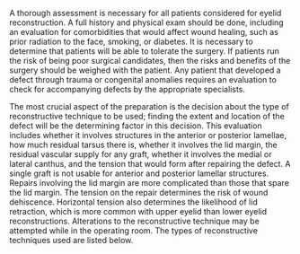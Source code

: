 A thorough assessment is necessary for all patients considered for eyelid reconstruction. A full history and physical exam should be done, including an evaluation for comorbidities that would affect wound healing, such as prior radiation to the face, smoking, or diabetes. It is necessary to determine that patients will be able to tolerate the surgery. If patients run the risk of being poor surgical candidates, then the risks and benefits of the surgery should be weighed with the patient. Any patient that developed a defect through trauma or congenital anomalies requires an evaluation to check for accompanying defects by the appropriate specialists.

The most crucial aspect of the preparation is the decision about the type of reconstructive technique to be used; finding the extent and location of the defect will be the determining factor in this decision. This evaluation includes whether it involves structures in the anterior or posterior lamellae, how much residual tarsus there is, whether it involves the lid margin, the residual vascular supply for any graft, whether it involves the medial or lateral canthus, and the tension that would form after repairing the defect. A single graft is not usable for anterior and posterior lamellar structures. Repairs involving the lid margin are more complicated than those that spare the lid margin. The tension on the repair determines the risk of wound dehiscence. Horizontal tension also determines the likelihood of lid retraction, which is more common with upper eyelid than lower eyelid reconstructions. Alterations to the reconstructive technique may be attempted while in the operating room. The types of reconstructive techniques used are listed below.